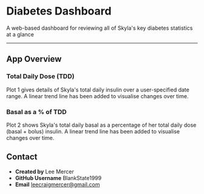 # Diabetes Dashboard
A web-based dashboard for reviewing all of Skyla's key diabetes statistics at a glance

---

## App Overview

### Total Daily Dose (TDD)

Plot 1 gives details of Skyla's total daily insulin over a user-specified date range. A linear trend line has been added to visualise changes over time.

### Basal as a % of TDD

Plot 2 shows Skyla's total daily basal as a percentage of her total daily dose (basal + bolus) insulin. A linear trend line has been added to visualise changes over time.

## Contact

* **Created by** Lee Mercer
* **GitHub Username** BlankState1999
* **Email** leecraigmercer@gmail.com
